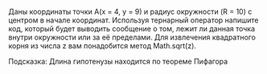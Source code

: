 Даны координаты точки A(x = 4, y = 9) и радиус окружности (R = 10) с центром в начале координат. Используя тернарный оператор напишите код, который будет выводить сообщение о том, лежит ли данная точка внутри окружности или за её пределами. Для извлечения квадратного корня из числа z вам понадобится метод Math.sqrt(z).



Подсказка: Длина гипотенузы находится по теореме Пифагора

